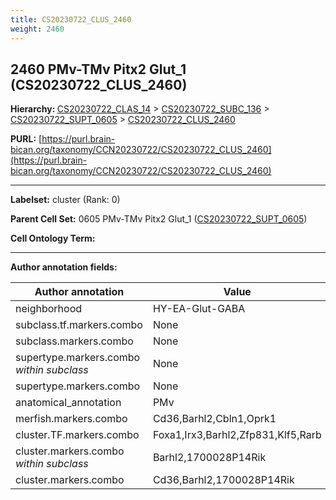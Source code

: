 ```yaml
---
title: CS20230722_CLUS_2460
weight: 2460
---
```

## 2460 PMv-TMv Pitx2 Glut_1 (CS20230722_CLUS_2460)
<b>Hierarchy: </b>
[CS20230722_CLAS_14](../CS20230722_CLAS_14) >
[CS20230722_SUBC_136](../CS20230722_SUBC_136) >
[CS20230722_SUPT_0605](../CS20230722_SUPT_0605) >
[CS20230722_CLUS_2460](../CS20230722_CLUS_2460)

**PURL:** [https://purl.brain-bican.org/taxonomy/CCN20230722/CS20230722_CLUS_2460](https://purl.brain-bican.org/taxonomy/CCN20230722/CS20230722_CLUS_2460)

---


**Labelset:** cluster (Rank: 0)

**Parent Cell Set:** 0605 PMv-TMv Pitx2 Glut_1 ([CS20230722_SUPT_0605](../CS20230722_SUPT_0605))



**Cell Ontology Term:** 

[MARKER GENES.]: #


---

[TRANSFERRED ANNOTATIONS.]: #


[AUTHOR ANNOTATION FIELDS.]: #


**Author annotation fields:**

| Author annotation | Value |
|-------------------|-------|
|neighborhood|HY-EA-Glut-GABA|
|subclass.tf.markers.combo|None|
|subclass.markers.combo|None|
|supertype.markers.combo _within subclass_|None|
|supertype.markers.combo|None|
|anatomical_annotation|PMv|
|merfish.markers.combo|Cd36,Barhl2,Cbln1,Oprk1|
|cluster.TF.markers.combo|Foxa1,Irx3,Barhl2,Zfp831,Klf5,Rarb|
|cluster.markers.combo _within subclass_|Barhl2,1700028P14Rik|
|cluster.markers.combo|Cd36,Barhl2,1700028P14Rik|
